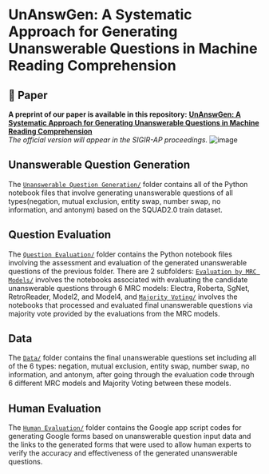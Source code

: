 

# UnAnswGen: A Systematic Approach for Generating Unanswerable Questions in Machine Reading Comprehension

## 📄 Paper
**A preprint of our paper is available in this repository:** [**UnAnswGen: A Systematic Approach for Generating Unanswerable Questions in Machine Reading Comprehension**](https://github.com/Julien-ser/UnAnswGen/blob/main/UnAnswGen-%20A%20Systematic%20Approach%20for%20Generating%20Unanswerable%20Questions%20in%20Machine%20Reading%20Comprehension.pdf)  
*The official version will appear in the SIGIR-AP proceedings.*
![image](https://github.com/user-attachments/assets/b4150ca6-bbad-4233-b5d0-5c3fedfc2527)

## Unanswerable Question Generation
The [`Unanswerable Question Generation/`](./Unanswerable%20Question%20Generation/) folder contains all of the Python notebook files that involve generating unanswerable questions of all types(negation, mutual exclusion, entity swap, number swap, no information, and antonym) based on the SQUAD2.0 train dataset. 

## Question Evaluation
The [`Question Evaluation/`](./Question%20Evaluation/) folder contains the Python notebook files involving the assessment and evaluation of the generated unanswerable questions of the previous folder. There are 2 subfolders: [`Evaluation by MRC Models/`](./Evaluation%20by%20MRC%20Models/) involves the notebooks associated with evaluating the candidate unanswerable questions through 6 MRC models: Electra, Roberta, SgNet, RetroReader, Model2, and Model4, and [`Majority Voting/`](./Majority%20Voting/) involves the notebooks that processed and evaluated final unanswerable questions via majority vote provided by the evaluations from the MRC models.

## Data
The [`Data/`](./Data/) folder contains the final unanswerable questions set including all of the 6 types: negation, mutual exclusion, entity swap, number swap, no information, and antonym, after going through the evaluation code through 6 different MRC models and Majority Voting between these models. 

## Human Evaluation
The [`Human Evaluation/`](./Human%20Evaluation/) folder contains the Google app script codes for generating Google forms based on unanswerable question input data and the links to the generated forms that were used to allow human experts to verify the accuracy and effectiveness of the generated unanswerable questions.
